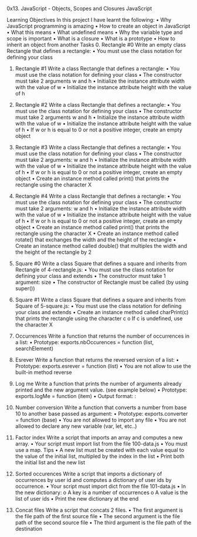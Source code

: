 0x13. JavaScript - Objects, Scopes and Closures
JavaScript

Learning Objectives
In this project I have learnt the following:
•	Why JavaScript programming is amazing
•	How to create an object in JavaScript
•	What this means
•	What undefined means
•	Why the variable type and scope is important
•	What is a closure
•	What is a prototype
•	How to inherit an object from another
Tasks
0. Rectangle #0
Write an empty class Rectangle that defines a rectangle:
•	You must use the class notation for defining your class

1. Rectangle #1
Write a class Rectangle that defines a rectangle:
•	You must use the class notation for defining your class
•	The constructor must take 2 arguments w and h
•	Initialize the instance attribute width with the value of w
•	Initialize the instance attribute height with the value of h


2. Rectangle #2
Write a class Rectangle that defines a rectangle:
•	You must use the class notation for defining your class
•	The constructor must take 2 arguments w and h
•	Initialize the instance attribute width with the value of w
•	Initialize the instance attribute height with the value of h
•	If w or h is equal to 0 or not a positive integer, create an empty object

3. Rectangle #3
Write a class Rectangle that defines a rectangle:
•	You must use the class notation for defining your class
•	The constructor must take 2 arguments: w and h
•	Initialize the instance attribute width with the value of w
•	Initialize the instance attribute height with the value of h
•	If w or h is equal to 0 or not a positive integer, create an empty object
•	Create an instance method called print() that prints the rectangle using the character X

4. Rectangle #4
Write a class Rectangle that defines a rectangle:
•	You must use the class notation for defining your class
•	The constructor must take 2 arguments: w and h
•	Initialize the instance attribute width with the value of w
•	Initialize the instance attribute height with the value of h
•	If w or h is equal to 0 or not a positive integer, create an empty object
•	Create an instance method called print() that prints the rectangle using the character X
•	Create an instance method called rotate() that exchanges the width and the height of the rectangle
•	Create an instance method called double() that multiples the width and the height of the rectangle by 2

5. Square #0
Write a class Square that defines a square and inherits from Rectangle of 4-rectangle.js:
•	You must use the class notation for defining your class and extends
•	The constructor must take 1 argument: size
•	The constructor of Rectangle must be called (by using super())


6. Square #1
Write a class Square that defines a square and inherits from Square of 5-square.js:
•	You must use the class notation for defining your class and extends
•	Create an instance method called charPrint(c) that prints the rectangle using the character c
o	If c is undefined, use the character X

7. Occurrences
Write a function that returns the number of occurrences in a list:
•	Prototype: exports.nbOccurences = function (list, searchElement)

8. Esrever
Write a function that returns the reversed version of a list:
•	Prototype: exports.esrever = function (list)
•	You are not allow to use the built-in method reverse

9. Log me
Write a function that prints the number of arguments already printed and the new argument value. (see example below)
•	Prototype: exports.logMe = function (item)
•	Output format: <number arguments already printed>: <current argument value>

10. Number conversion
Write a function that converts a number from base 10 to another base passed as argument:
•	Prototype: exports.converter = function (base)
•	You are not allowed to import any file
•	You are not allowed to declare any new variable (var, let, etc..)

11. Factor index
Write a script that imports an array and computes a new array.
•	Your script must import list from the file 100-data.js
•	You must use a map. Tips
•	A new list must be created with each value equal to the value of the initial list, multipled by the index in the list
•	Print both the initial list and the new list
12. Sorted occurences
Write a script that imports a dictionary of occurrences by user id and computes a dictionary of user ids by occurrence.
•	Your script must import dict from the file 101-data.js
•	In the new dictionary:
o	A key is a number of occurrences
o	A value is the list of user ids
•	Print the new dictionary at the end

13. Concat files
Write a script that concats 2 files.
•	The first argument is the file path of the first source file
•	The second argument is the file path of the second source file
•	The third argument is the file path of the destination
